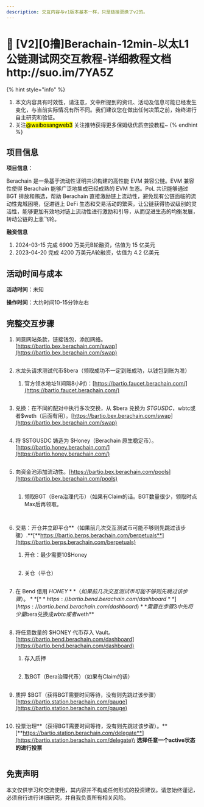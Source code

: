 ```yaml
---
description: 交互内容与v1版本基本一样，只是链接更换了v2的。
---
```


# 🐻 \[V2]\[0撸]Berachain-12min-以太L1公链测试网交互教程-详细教程文档http://suo.im/7YA5Z



{% hint style="info" %}
1. 本文内容具有时效性，请注意，文中所提到的资讯、活动及信息可能已经发生变化，与当前实际情况有所不同。我们建议您在做出任何决策之前，始终进行自主研究和验证。
2. 关注<mark style="background-color:yellow;">@waibosangweb3</mark> 关注推特获得更多保姆级优质空投教程\~
{% endhint %}

## **项目信息**

**项目信息**：

Berachain 是一条基于流动性证明共识构建的高性能 EVM 兼容公链。EVM 兼容性使得 Berachain 能够广泛地集成已经成熟的 EVM 生态。PoL 共识能够通过 BGT 排放和贿选，帮助 Berachain 直接激励链上流动性，避免现有公链面临的流动性鬼城困境，促进链上 DeFi 生态和交易活动的繁荣，让公链获得协议级别的灵活性，能够更加有效地对链上流动性进行激励和引导，从而促进生态的均衡发展，转动公链的上涨飞轮。

**融资信息**

1. 2024-03-15 完成 6900 万美元B轮融资，估值为 15 亿美元
2. 2023-04-20 完成 4200 万美元A轮融资，估值为 4.2 亿美元

## 活动时间与成本

**活动时间**：未知

**操作时间**：大约时间10-15分钟左右

## 完整交互步骤

1.  同意网站条款，链接钱包，添加网络。[https://bartio.bex.berachain.com/swap](https://bartio.bex.berachain.com/swap)

    <figure><img src="../.gitbook/assets/image (6).png" alt=""><figcaption></figcaption></figure>
2. 水龙头请求测试代币$bera（领取成功不一定到账成功，以钱包到账为准）
   1.  官方领水地址1(间隔8小时)：[https://bartio.faucet.berachain.com/](https://bartio.faucet.berachain.com/)

       <figure><img src="../.gitbook/assets/image (7).png" alt=""><figcaption></figcaption></figure>
3.  兑换：在不同的配对中执行多次交换，从 $bera 兑换为 $STGUSDC，$wbtc或者$weth（后面有用）。[https://bartio.bex.berachain.com/swap](https://bartio.bex.berachain.com/swap)

    <figure><img src="../.gitbook/assets/image (8).png" alt=""><figcaption></figcaption></figure>
4.  将 $STGUSDC 铸造为 $Honey（Berachain 原生稳定币）。[https://bartio.honey.berachain.com/](https://bartio.honey.berachain.com/)

    <figure><img src="../.gitbook/assets/image (9).png" alt=""><figcaption></figcaption></figure>
5.  向资金池添加流动性。[https://bartio.bex.berachain.com/pools](https://bartio.bex.berachain.com/pools)

    <figure><img src="../.gitbook/assets/image (10).png" alt=""><figcaption></figcaption></figure>

    1.  领取BGT（Bera治理代币）（如果有Claim的话。BGT数量很少，领取时点Max后再领取。

        <figure><img src="../.gitbook/assets/image (11).png" alt=""><figcaption></figcaption></figure>



    <figure><img src="../.gitbook/assets/image (12).png" alt=""><figcaption></figcaption></figure>
6.  交易：开仓并立即平仓**（如果前几次交互测试币可能不够则先跳过该步骤）.**[**https://bartio.berps.berachain.com/berpetuals**](https://bartio.berps.berachain.com/berpetuals)

    1.  开仓：最少需要10$Honey

        <figure><img src="../.gitbook/assets/image (13).png" alt=""><figcaption></figcaption></figure>
    2. 关仓（平仓）

    <figure><img src="../.gitbook/assets/image (14).png" alt=""><figcaption></figcaption></figure>
7.  在 Bend 借用 $HONEY**（如果前几次交互测试币可能不够则先跳过该步骤）。**[**https://bartio.bend.berachain.com/dashboard**](https://bartio.bend.berachain.com/dashboard)**需要在步骤3中先将少量$bera兑换成$wbtc或者$weth**

    <figure><img src="../.gitbook/assets/image (15).png" alt=""><figcaption></figcaption></figure>
8. 将任意数量的 $HONEY 代币存入 Vault。[https://bartio.bend.berachain.com/dashboard](https://bartio.bend.berachain.com/dashboard)
   1.  存入质押

       <figure><img src="../.gitbook/assets/image (16).png" alt=""><figcaption></figcaption></figure>
   2.  取BGT（Bera治理代币）（如果有Claim的话）

       <figure><img src="../.gitbook/assets/image.png" alt=""><figcaption></figcaption></figure>
9.  质押 $BGT（获得BGT需要时间等待，没有则先跳过该步骤）[https://bartio.station.berachain.com/gauge](https://bartio.station.berachain.com/gauge)

    <figure><img src="../.gitbook/assets/image (1).png" alt=""><figcaption></figcaption></figure>
10. 投票治理**（获得BGT需要时间等待，没有则先跳过该步骤）。**[**https://bartio.station.berachain.com/delegate**](https://bartio.station.berachain.com/delegate)\
    **选择任意一个active状态的进行投票**

    <figure><img src="../.gitbook/assets/image (2).png" alt=""><figcaption></figcaption></figure>

## 免责声明 <a href="#mian-ze-sheng-ming" id="mian-ze-sheng-ming"></a>

本文仅供学习和交流使用，其内容并不构成任何形式的投资建议。请您始终谨记，必须自行进行详细研究，并自我负责所有相关风险。

